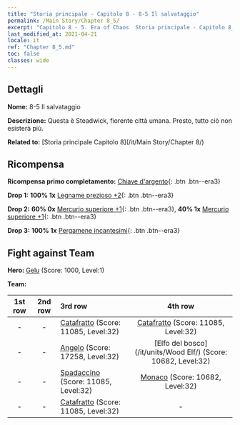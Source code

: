 ```yaml
---
title: "Storia principale - Capitolo 8 - 8-5 Il salvataggio"
permalink: /Main Story/Chapter 8_5/
excerpt: "Capitolo 8 - 5. Era of Chaos  Storia principale - Capitolo 8_5. 8-5 Il salvataggio"
last_modified_at: 2021-04-21
locale: it
ref: "Chapter 8_5.md"
toc: false
classes: wide
---
```


## Dettagli

 **Nome:** 8-5 Il salvataggio

 **Descrizione:** Questa è Steadwick, fiorente città umana. Presto, tutto ciò non esisterà più.

 **Related to:** [Storia principale Capitolo 8](/it/Main Story/Chapter 8/)

## Ricompensa

 **Ricompensa primo completamento:** [Chiave d'argento](/it/Items/con_693/){: .btn .btn--era3}

 **Drop 1:** **100% 1x** [Legname prezioso +2](/it/Items/mat_27/){: .btn .btn--era3}

 **Drop 2:** **60% 0x** [Mercurio superiore +1](/it/Items/mat_21/){: .btn .btn--era3}, **40% 1x** [Mercurio superiore +1](/it/Items/mat_21/){: .btn .btn--era3}

 **Drop 3:** **100% 1x** [Pergamene incantesimi](/it/Items/con_694/){: .btn .btn--era3}


## Fight against Team
 **Hero:** [Gelu](/it/heroes/Gelu/) (Score: 1000, Level:1)

 **Team:**


  | 1st row | 2nd row | 3rd row | 4th row |
  |:----:|:----:|:----|:----:|
  | - | - | [Catafratto](/it/units/Cavalier/) (Score: 11085, Level:32)  | [Catafratto](/it/units/Cavalier/) (Score: 11085, Level:32)  |
  | - | - | [Angelo](/it/units/Angel/) (Score: 17258, Level:32)  | [Elfo del bosco](/it/units/Wood Elf/) (Score: 10682, Level:32)  |
  | - | - | [Spadaccino](/it/units/Swordsman/) (Score: 11085, Level:32)  | [Monaco](/it/units/Monk/) (Score: 10682, Level:32)  |
  | - | - | [Catafratto](/it/units/Cavalier/) (Score: 11085, Level:32)  | - |


